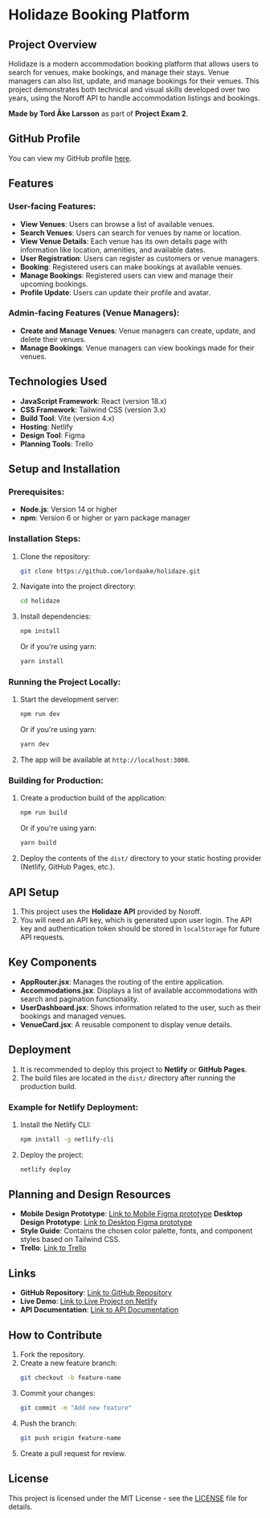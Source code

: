 # Holidaze Booking Platform

## Project Overview

Holidaze is a modern accommodation booking platform that allows users to search for venues, make bookings, and manage their stays. Venue managers can also list, update, and manage bookings for their venues. This project demonstrates both technical and visual skills developed over two years, using the Noroff API to handle accommodation listings and bookings.

**Made by Tord Åke Larsson** as part of **Project Exam 2**.

## GitHub Profile
You can view my GitHub profile [here](https://github.com/lordaake).

## Features

### User-facing Features:
- **View Venues**: Users can browse a list of available venues.
- **Search Venues**: Users can search for venues by name or location.
- **View Venue Details**: Each venue has its own details page with information like location, amenities, and available dates.
- **User Registration**: Users can register as customers or venue managers.
- **Booking**: Registered users can make bookings at available venues.
- **Manage Bookings**: Registered users can view and manage their upcoming bookings.
- **Profile Update**: Users can update their profile and avatar.

### Admin-facing Features (Venue Managers):
- **Create and Manage Venues**: Venue managers can create, update, and delete their venues.
- **Manage Bookings**: Venue managers can view bookings made for their venues.

## Technologies Used

- **JavaScript Framework**: React (version 18.x)
- **CSS Framework**: Tailwind CSS (version 3.x)
- **Build Tool**: Vite (version 4.x)
- **Hosting**: Netlify
- **Design Tool**: Figma
- **Planning Tools**: Trello

## Setup and Installation

### Prerequisites:
- **Node.js**: Version 14 or higher
- **npm**: Version 6 or higher or yarn package manager

### Installation Steps:

1. Clone the repository:
   ```bash
   git clone https://github.com/lordaake/holidaze.git
   ```

2. Navigate into the project directory:
   ```bash
   cd holidaze
   ```

3. Install dependencies:
   ```bash
   npm install
   ```
   Or if you're using yarn:
   ```bash
   yarn install
   ```

### Running the Project Locally:

1. Start the development server:
   ```bash
   npm run dev
   ```
   Or if you're using yarn:
   ```bash
   yarn dev
   ```

2. The app will be available at `http://localhost:3000`.

### Building for Production:

1. Create a production build of the application:
   ```bash
   npm run build
   ```
   Or if you're using yarn:
   ```bash
   yarn build
   ```

2. Deploy the contents of the `dist/` directory to your static hosting provider (Netlify, GitHub Pages, etc.).

## API Setup

1. This project uses the **Holidaze API** provided by Noroff.
2. You will need an API key, which is generated upon user login. The API key and authentication token should be stored in `localStorage` for future API requests.

## Key Components

- **AppRouter.jsx**: Manages the routing of the entire application.
- **Accommodations.jsx**: Displays a list of available accommodations with search and pagination functionality.
- **UserDashboard.jsx**: Shows information related to the user, such as their bookings and managed venues.
- **VenueCard.jsx**: A reusable component to display venue details.

## Deployment

1. It is recommended to deploy this project to **Netlify** or **GitHub Pages**.
2. The build files are located in the `dist/` directory after running the production build.

### Example for Netlify Deployment:

1. Install the Netlify CLI:
   ```bash
   npm install -g netlify-cli
   ```

2. Deploy the project:
   ```bash
   netlify deploy
   ```

## Planning and Design Resources

- **Mobile Design Prototype**: [Link to Mobile Figma prototype](https://www.figma.com/design/xyEvYW0pLHMCYUqN3H2BOs/Holidaze---Project-Exam?node-id=1-83&t=jmiEe8XOMi3a88wd-1)
 **Desktop Design Prototype**: [Link to Desktop Figma prototype](https://www.figma.com/design/xyEvYW0pLHMCYUqN3H2BOs/Holidaze---Project-Exam?node-id=0-1&t=jmiEe8XOMi3a88wd-1)
- **Style Guide**: Contains the chosen color palette, fonts, and component styles based on Tailwind CSS.
- **Trello**: [Link to Trello](https://trello.com/invite/b/66f8128b974dbf28ff5e9cc5/ATTI409d6499b88d10e9fdf251c64146b55c1748E8F7/project-exam-2-holidaze)

## Links

- **GitHub Repository**: [Link to GitHub Repository](https://github.com/lordaake/holidaze)
- **Live Demo**: [Link to Live Project on Netlify](https://holidaze-lordaake-pe.netlify.app/)
- **API Documentation**: [Link to API Documentation](https://docs.noroff.dev/docs/v2)

## How to Contribute

1. Fork the repository.
2. Create a new feature branch:
   ```bash
   git checkout -b feature-name
   ```
3. Commit your changes:
   ```bash
   git commit -m "Add new feature"
   ```
4. Push the branch:
   ```bash
   git push origin feature-name
   ```
5. Create a pull request for review.

## License

This project is licensed under the MIT License - see the [LICENSE](LICENSE) file for details.